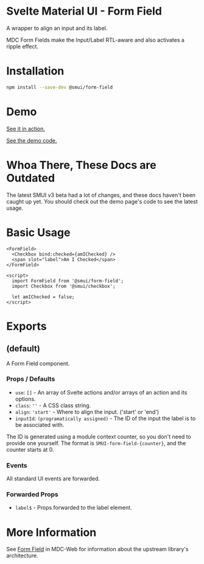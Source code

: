 # Svelte Material UI - Form Field

A wrapper to align an input and its label.

MDC Form Fields make the Input/Label RTL-aware and also activates a ripple effect.

# Installation

```sh
npm install --save-dev @smui/form-field
```

# Demo

[See it in action.](https://sveltematerialui.com/demo/radio)

[See the demo code.](https://github.com/hperrin/svelte-material-ui/blob/master/site/src/routes/demo/radio/)

# Whoa There, These Docs are Outdated

The latest SMUI v3 beta had a lot of changes, and these docs haven't been caught up yet. You should check out the demo page's code to see the latest usage.

# Basic Usage

```svelte
<FormField>
  <Checkbox bind:checked={amIChecked} />
  <span slot="label">Am I Checked</span>
</FormField>

<script>
  import FormField from '@smui/form-field';
  import Checkbox from '@smui/checkbox';

  let amIChecked = false;
</script>
```

# Exports

## (default)

A Form Field component.

### Props / Defaults

- `use`: `[]` - An array of Svelte actions and/or arrays of an action and its options.
- `class`: `''` - A CSS class string.
- `align`: `'start'` - Where to align the input. ('start' or 'end')
- `inputId`: `(programatically assigned)` - The ID of the input the label is to be associated with.

The ID is generated using a module context counter, so you don't need to provide one yourself. The format is `SMUI-form-field-{counter}`, and the counter starts at 0.

### Events

All standard UI events are forwarded.

### Forwarded Props

- `label$` - Props forwarded to the label element.

# More Information

See [Form Field](https://github.com/material-components/material-components-web/tree/v10.0.0/packages/mdc-form-field) in MDC-Web for information about the upstream library's architecture.
